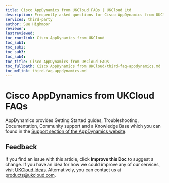 ```yaml
---
title: Cisco AppDynamics from UKCloud FAQs | UKCloud Ltd
description: Frequently asked questions for Cisco AppDynamics from UKCloud
services: third-party
author: Sue Highmoor
reviewer:
lastreviewed: 
toc_rootlink: Cisco AppDynamics from UKCloud
toc_sub1: 
toc_sub2:
toc_sub3:
toc_sub4:
toc_title: Cisco AppDynamics from UKCloud FAQs
toc_fullpath: Cisco AppDynamics from UKCloud/third-faq-appdynamics.md
toc_mdlink: third-faq-appdynamics.md
---
```


# Cisco AppDynamics from UKCloud FAQs

AppDynamics provides Getting Started guides, Troubleshooting, Documentation, Community support and a Knowledge Base which you can found in the [Support section of the AppDynamics website](https://www.appdynamics.com/support/).

## Feedback

If you find an issue with this article, click **Improve this Doc** to suggest a change. If you have an idea for how we could improve any of our services, visit [UKCloud Ideas](https://ideas.ukcloud.com). Alternatively, you can contact us at <products@ukcloud.com>.
